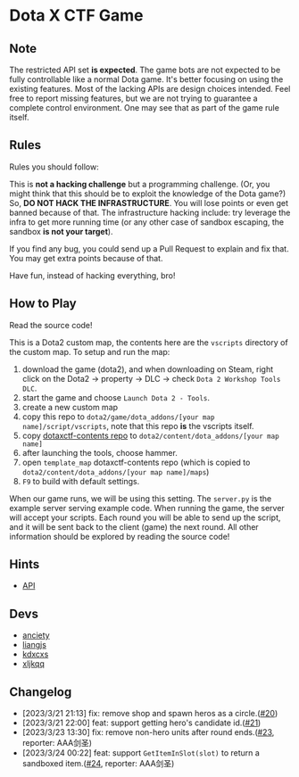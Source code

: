 # Dota X CTF Game

## Note

The restricted API set **is expected**.
The game bots are not expected to be fully controllable like a normal Dota game.
It's better focusing on using the existing features.
Most of the lacking APIs are design choices intended.
Feel free to report missing features, but we are not trying to guarantee a complete control environment.
One may see that as part of the game rule itself.

## Rules

Rules you should follow:

This is **not a hacking challenge** but a programming challenge.
(Or, you might think that this should be to exploit the knowledge of the Dota game?)
So, **DO NOT HACK THE INFRASTRUCTURE**.
You will lose points or even get banned because of that.
The infrastructure hacking include: try leverage the infra to get more running time (or any other case of sandbox escaping, the sandbox **is not your target**).

If you find any bug, you could send up a Pull Request to explain and fix that.
You may get extra points because of that.

Have fun, instead of hacking everything, bro!

## How to Play

Read the source code!

This is a Dota2 custom map, the contents here are the `vscripts` directory of the custom map.
To setup and run the map:

1. download the game (dota2), and when downloading on Steam, right click on the Dota2 -> property -> DLC -> check `Dota 2 Workshop Tools DLC`.
2. start the game and choose `Launch Dota 2 - Tools`.
3. create a new custom map
4. copy this repo to `dota2/game/dota_addons/[your map name]/script/vscripts`, note that this repo **is** the vscripts itself.
5. copy [dotaxctf-contents repo](https://github.com/escapingbug/dotaxctf-contents) to `dota2/content/dota_addons/[your map name]`
6. after launching the tools, choose hammer.
7. open `template_map` dotaxctf-contents repo (which is copied to `dota2/content/dota_addons/[your map name]/maps`)
8. `F9` to build with default settings.

When our game runs, we will be using this setting.
The `server.py` is the example server serving example code.
When running the game, the server will accept your scripts.
Each round you will be able to send up the script, and it will be sent back to the client (game) the next round.
All other information should be explored by reading the source code!

## Hints

- [API](https://moddota.com/api/#!/vscripts)

## Devs

- [anciety](https://github.com/escapingbug)
- [liangjs](https://github.com/liangjs)
- [kdxcxs](https://github.com/kdxcxs)
- [xljkqq](https://github.com/xljkqq)

## Changelog

- [2023/3/21 21:13] fix: remove shop and spawn heros as a circle.([#20](https://github.com/Escapingbug/dotaxctf/pull/20))
- [2023/3/21 22:00] feat: support getting hero's candidate id.([#21](https://github.com/Escapingbug/dotaxctf/pull/21))
- [2023/3/23 13:30] fix: remove non-hero units after round ends.([#23](https://github.com/Escapingbug/dotaxctf/pull/23), reporter: AAA剑圣)
- [2023/3/24 00:22] feat: support `GetItemInSlot(slot)` to return a sandboxed item.([#24](https://github.com/Escapingbug/dotaxctf/pull/24), reporter: AAA剑圣)
